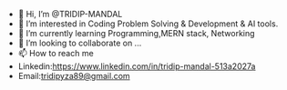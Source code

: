 - 👋 Hi, I’m @TRIDIP-MANDAL
- 👀 I’m interested in Coding Problem Solving & Development & AI tools.
- 🌱 I’m currently learning Programming,MERN stack, Networking
- 💞️ I’m looking to collaborate on ...
- 📫 How to reach me
- Linkedin:https://www.linkedin.com/in/tridip-mandal-513a2027a
 - Email:tridipyza89@gmail.com

<!---
TRIDIP-MANDAL/TRIDIP-MANDAL is a ✨ special ✨ repository because its `README.md` (this file) appears on your GitHub profile.
You can click the Preview link to take a look at your changes.
--->
